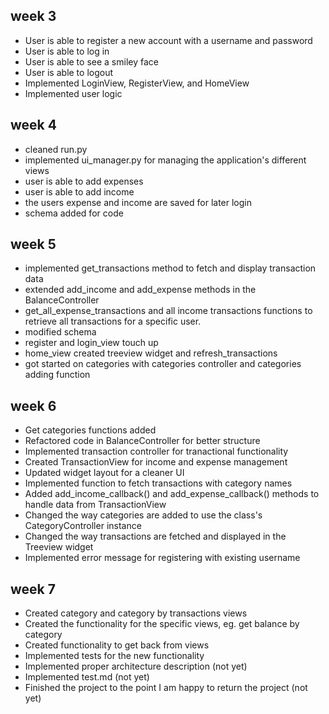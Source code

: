 ## week 3
- User is able to register a new account with a username and password
- User is able to log in 
- User is able to see a smiley face 
- User is able to logout
- Implemented LoginView, RegisterView, and HomeView 
- Implemented user logic 


## week 4

- cleaned run.py 
- implemented ui_manager.py for managing the application's different views
- user is able to add expenses
- user is able to add income
- the users expense and income are saved for later login
- schema added for code

## week 5

- implemented get_transactions method to fetch and display transaction data
- extended add_income and add_expense methods in the BalanceController
- get_all_expense_transactions and all income transactions functions to retrieve all transactions for a specific user.
- modified schema
- register and login_view touch up
- home_view created treeview widget and refresh_transactions 
- got started on categories with categories controller and categories adding function


## week 6

- Get categories functions added
- Refactored code in BalanceController for better structure
- Implemented transaction controller for tranactional functionality
- Created TransactionView for income and expense management
- Updated widget layout for a cleaner UI
- Implemented function to fetch transactions with category names
- Added add_income_callback() and add_expense_callback() methods to handle data from TransactionView
- Changed the way categories are added to use the class's CategoryController instance
- Changed the way transactions are fetched and displayed in the Treeview widget
- Implemented error message for registering with existing username


## week 7

- Created category and category by transactions views
- Created the functionality for the specific views, eg. get balance by category
- Created functionality to get back from views
- Implemented tests for the new functionality
- Implemented proper architecture description (not yet)
- Implemented test.md (not yet)
- Finished the project to the point I am happy to return the project (not yet)